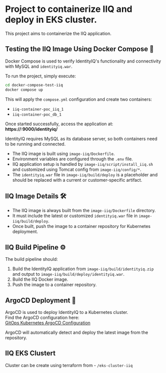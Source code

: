 # Project to containerize IIQ and deploy in EKS cluster.
This project aims to containerize the IIQ application.

## Testing the IIQ Image Using Docker Compose 🐳

Docker Compose is used to verify IdentityIQ's functionality and connectivity with MySQL and `identityiq.war`.

To run the project, simply execute:

```bash
cd docker-compose-test-iiq
docker compose up
```

This will apply the `compose.yml` configuration and create two containers:

- `iiq-container-poc_iiq_1`
- `iiq-container-poc_db_1`

Once started successfully, access the application at:  
**https://<docker-host-ip>:9000/identityiq/**

IdentityIQ requires MySQL as its database server, so both containers need to be running and connected.

- The IIQ image is built using `image-iiq/Dockerfile`.
- Environment variables are configured through the `.env` file.
- IIQ application setup is handled by `image-iiq/script/install_iiq.sh` and customized using Tomcat config from `image-iiq/config/*`.
- The `identityiq.war` file in `image-iiq/build/deploy` is a placeholder and should be replaced with a current or customer-specific artifact.

## IIQ Image Details 🛠️

- The IIQ image is always built from the `image-iiq/Dockerfile` directory.
- It must include the latest or customized `identityiq.war` file in `image-iiq/build/deploy`.
- Once built, push the image to a container repository for Kubernetes deployment.

## IIQ Build Pipeline ⚙️

The build pipeline should:

1. Build the IdentityIQ application from `image-iiq/build/identityiq.zip` and output to `image-iiq/build/deploy/identityiq.war`.
2. Build the IIQ Docker image.
3. Push the image to a container repository.

## ArgoCD Deployment 🚀

ArgoCD is used to deploy IdentityIQ to a Kubernetes cluster.  
Find the ArgoCD configuration here:  
[GitOps Kubernetes ArgoCD Configuration](https://github.com/vgupta619/gitops-k8s-2023/tree/main/eks/argocd)

ArgoCD will automatically detect and deploy the latest image from the repository.

## IIQ EKS Clustert 
Cluster can be create using terraform from - `/eks-cluster-iiq`